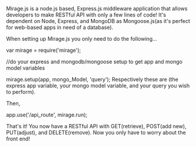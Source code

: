 Mirage.js is a node.js based, Express.js middleware application that allows developers to make RESTful API with only a few lines of code! It's dependent on Node, Express, and MongoDB as Mongoose.js(as it's perfect for web-based apps in need of a database).

When setting up Mirage.js you only need to do the following...

var mirage = require('mirage');

//do your express and mongodb/mongoose setup to get app and mongo model variables

mirage.setup(app, mongo_Model, 'query'); Respectively these are (the express app variable, your mongo model variable, and your query you wish to perform).



Then,

app.use('/api_route', mirage.run);

That's it! You now have a RESTful API with GET(retrieve), POST(add new), PUT(adjust), and DELETE(remove). Now you only have to worry about the front end!